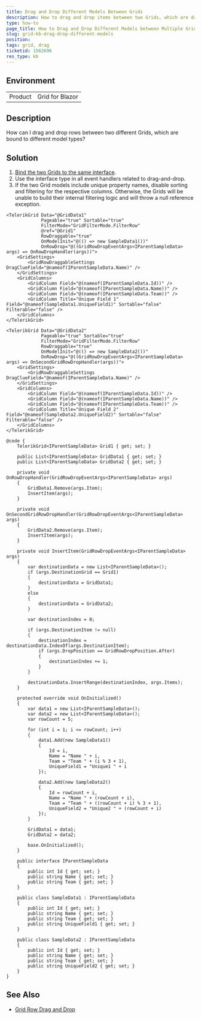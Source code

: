 ```yaml
---
title: Drag and Drop Different Models Between Grids
description: How to drag and drop items between two Grids, which are data bound to different models
type: how-to
page_title: How to Drag and Drop Different Models between Multiple Grids
slug: grid-kb-drag-drop-different-models
position: 
tags: grid, drag
ticketid: 1562696
res_type: kb
---
```


## Environment

<table>
    <tbody>
        <tr>
            <td>Product</td>
            <td>Grid for Blazor</td>
        </tr>
    </tbody>
</table>


## Description

How can I drag and drop rows between two different Grids, which are bound to different model types?


## Solution

1. [Bind the two Grids to the same interface](slug://grid-data-binding#binding-to-interface).
1. Use the interface type in all event handlers related to drag-and-drop.
1. If the two Grid models include unique property names, disable sorting and filtering for the respective columns. Otherwise, the Grids will be unable to build their internal filtering logic and will throw a null reference exception.

````RAZOR
<TelerikGrid Data="@GridData1"
             Pageable="true" Sortable="true"
             FilterMode="GridFilterMode.FilterRow"
             @ref="@Grid1"
             RowDraggable="true"
             OnModelInit="@(() => new SampleData1())"
             OnRowDrop="@((GridRowDropEventArgs<IParentSampleData> args) => OnRowDropHandler(args))">
    <GridSettings>
        <GridRowDraggableSettings DragClueField="@nameof(IParentSampleData.Name)" />
    </GridSettings>
    <GridColumns>
        <GridColumn Field="@(nameof(IParentSampleData.Id))" />
        <GridColumn Field="@(nameof(IParentSampleData.Name))" />
        <GridColumn Field="@(nameof(IParentSampleData.Team))" />
        <GridColumn Title="Unique Field 1" Field="@nameof(SampleData1.UniqueField1)" Sortable="false" Filterable="false" />
    </GridColumns>
</TelerikGrid>

<TelerikGrid Data="@GridData2"
             Pageable="true" Sortable="true"
             FilterMode="GridFilterMode.FilterRow"
             RowDraggable="true"
             OnModelInit="@(() => new SampleData2())"
             OnRowDrop="@((GridRowDropEventArgs<IParentSampleData> args) => OnSecondGridRowDropHandler(args))">
    <GridSettings>
        <GridRowDraggableSettings DragClueField="@nameof(IParentSampleData.Name)" />
    </GridSettings>
    <GridColumns>
        <GridColumn Field="@(nameof(IParentSampleData.Id))" />
        <GridColumn Field="@(nameof(IParentSampleData.Name))" />
        <GridColumn Field="@(nameof(IParentSampleData.Team))" />
        <GridColumn Title="Unique Field 2" Field="@nameof(SampleData2.UniqueField2)" Sortable="false" Filterable="false" />
    </GridColumns>
</TelerikGrid>

@code {
    TelerikGrid<IParentSampleData> Grid1 { get; set; }

    public List<IParentSampleData> GridData1 { get; set; }
    public List<IParentSampleData> GridData2 { get; set; }

    private void OnRowDropHandler(GridRowDropEventArgs<IParentSampleData> args)
    {
        GridData1.Remove(args.Item);
        InsertItem(args);
    }

    private void OnSecondGridRowDropHandler(GridRowDropEventArgs<IParentSampleData> args)
    {
        GridData2.Remove(args.Item);
        InsertItem(args);
    }

    private void InsertItem(GridRowDropEventArgs<IParentSampleData> args)
    {
        var destinationData = new List<IParentSampleData>();
        if (args.DestinationGrid == Grid1)
        {
            destinationData = GridData1;
        }
        else
        {
            destinationData = GridData2;
        }

        var destinationIndex = 0;

        if (args.DestinationItem != null)
        {
            destinationIndex = destinationData.IndexOf(args.DestinationItem);
            if (args.DropPosition == GridRowDropPosition.After)
            {
                destinationIndex += 1;
            }
        }

        destinationData.InsertRange(destinationIndex, args.Items);
    }

    protected override void OnInitialized()
    {
        var data1 = new List<IParentSampleData>();
        var data2 = new List<IParentSampleData>();
        var rowCount = 5;

        for (int i = 1; i <= rowCount; i++)
        {
            data1.Add(new SampleData1()
            {
                Id = i,
                Name = "Name " + i,
                Team = "Team " + (i % 3 + 1),
                UniqueField1 = "Unique1 " + i
            });

            data2.Add(new SampleData2()
            {
                Id = rowCount + i,
                Name = "Name " + (rowCount + i),
                Team = "Team " + ((rowCount + i) % 3 + 1),
                UniqueField2 = "Unique2 " + (rowCount + i)
            });
        }

        GridData1 = data1;
        GridData2 = data2;

        base.OnInitialized();
    }

    public interface IParentSampleData
    {
        public int Id { get; set; }
        public string Name { get; set; }
        public string Team { get; set; }
    }

    public class SampleData1 : IParentSampleData
    {
        public int Id { get; set; }
        public string Name { get; set; }
        public string Team { get; set; }
        public string UniqueField1 { get; set; }
    }

    public class SampleData2 : IParentSampleData
    {
        public int Id { get; set; }
        public string Name { get; set; }
        public string Team { get; set; }
        public string UniqueField2 { get; set; }
    }
}
````

## See Also

* [Grid Row Drag and Drop](slug://grid-drag-drop-overview)
